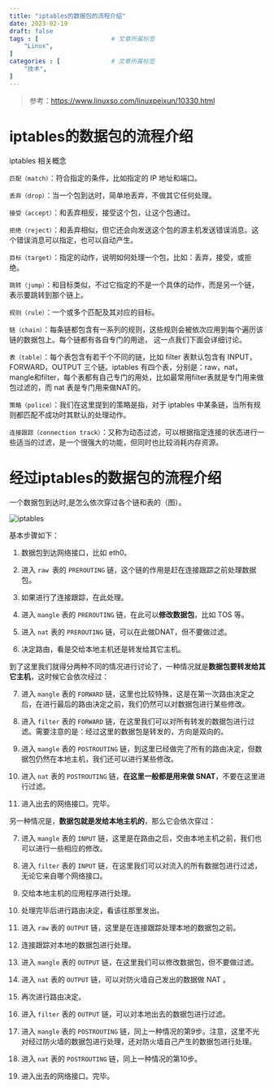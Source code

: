 ```yaml
---
title: "iptables的数据包的流程介绍"
date: 2023-02-19
draft: false
tags : [                    # 文章所属标签
    "Linux",
]
categories : [              # 文章所属标签
    "技术",
]
---
```


> 参考：https://www.linuxso.com/linuxpeixun/10330.html

# iptables的数据包的流程介绍

iptables 相关概念

`匹配（match）`：符合指定的条件，比如指定的 IP 地址和端口。

`丢弃（drop）`：当一个包到达时，简单地丢弃，不做其它任何处理。

`接受（accept）`：和丢弃相反，接受这个包，让这个包通过。

`拒绝（reject）`：和丢弃相似，但它还会向发送这个包的源主机发送错误消息。这个错误消息可以指定，也可以自动产生。

`目标（target）`：指定的动作，说明如何处理一个包，比如：丢弃，接受，或拒绝。

`跳转（jump）`：和目标类似，不过它指定的不是一个具体的动作，而是另一个链，表示要跳转到那个链上。

`规则（rule）`：一个或多个匹配及其对应的目标。

`链（chain）`：每条链都包含有一系列的规则，这些规则会被依次应用到每个遍历该链的数据包上。每个链都有各自专门的用途， 这一点我们下面会详细讨论。

`表（table）`：每个表包含有若干个不同的链，比如 filter 表默认包含有 INPUT，FORWARD，OUTPUT 三个链。iptables 有四个表，分别是：raw，nat，mangle和filter，每个表都有自己专门的用处，比如最常用filter表就是专门用来做包过滤的，而 nat 表是专门用来做NAT的。

`策略（police）`：我们在这里提到的策略是指，对于 iptables 中某条链，当所有规则都匹配不成功时其默认的处理动作。

`连接跟踪（connection track）`：又称为动态过滤，可以根据指定连接的状态进行一些适当的过滤，是一个很强大的功能，但同时也比较消耗内存资源。

# 经过iptables的数据包的流程介绍

一个数据包到达时,是怎么依次穿过各个链和表的（图）。

![iptables](https://blog.mineor.xyz/images/20230219/iptables.png)

基本步骤如下：

1. 数据包到达网络接口，比如 eth0。

2. 进入 `raw `表的 `PREROUTING` 链，这个链的作用是赶在连接跟踪之前处理数据包。

3. 如果进行了连接跟踪，在此处理。

4. 进入 `mangle` 表的 `PREROUTING` 链，在此可以**修改数据包**，比如 TOS 等。

5. 进入 `nat` 表的 `PREROUTING` 链，可以在此做DNAT，但不要做过滤。

6. 决定路由，看是交给本地主机还是转发给其它主机。

到了这里我们就得分两种不同的情况进行讨论了，一种情况就是**数据包要转发给其它主机**，这时候它会依次经过：

7. 进入 `mangle` 表的 `FORWARD` 链，这里也比较特殊，这是在第一次路由决定之后，在进行最后的路由决定之前，我们仍然可以对数据包进行某些修改。

8. 进入 `filter` 表的 `FORWARD` 链，在这里我们可以对所有转发的数据包进行过滤。需要注意的是：经过这里的数据包是转发的，方向是双向的。

9. 进入 `mangle` 表的 `POSTROUTING` 链，到这里已经做完了所有的路由决定，但数据包仍然在本地主机，我们还可以进行某些修改。

10. 进入 `nat` 表的 `POSTROUTING` 链，**在这里一般都是用来做 SNAT**，不要在这里进行过滤。

11. 进入出去的网络接口。完毕。

另一种情况是，**数据包就是发给本地主机的**，那么它会依次穿过：

7. 进入 `mangle` 表的 `INPUT` 链，这里是在路由之后，交由本地主机之前，我们也可以进行一些相应的修改。

8. 进入 `filter` 表的 `INPUT` 链，在这里我们可以对流入的所有数据包进行过滤，无论它来自哪个网络接口。

9. 交给本地主机的应用程序进行处理。

10. 处理完毕后进行路由决定，看该往那里发出。

11. 进入 `raw` 表的 `OUTPUT` 链，这里是在连接跟踪处理本地的数据包之前。

12. 连接跟踪对本地的数据包进行处理。

13. 进入 `mangle` 表的 `OUTPUT` 链，在这里我们可以修改数据包，但不要做过滤。

14. 进入 `nat` 表的 `OUTPUT` 链，可以对防火墙自己发出的数据做 NAT 。

15. 再次进行路由决定。

16. 进入 `filter` 表的 `OUTPUT` 链，可以对本地出去的数据包进行过滤。

17. 进入 `mangle` 表的 `POSTROUTING` 链，同上一种情况的第9步。注意，这里不光对经过防火墙的数据包进行处理，还对防火墙自己产生的数据包进行处理。

18. 进入 `nat` 表的 `POSTROUTING` 链，同上一种情况的第10步。

19. 进入出去的网络接口。完毕。